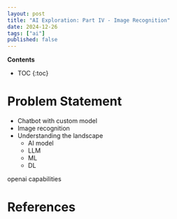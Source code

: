 ```yaml
---
layout: post
title: "AI Exploration: Part IV - Image Recognition"
date: 2024-12-26
tags: ["ai"]
published: false
---
```


**Contents**
* TOC
{:toc}

# Problem Statement

* Chatbot with custom model
* Image recognition
* Understanding the landscape
    - AI model
    - LLM
    - ML
    - DL

openai capabilities



# References

[^1]: []()